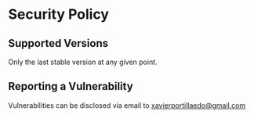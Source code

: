 # Security Policy

## Supported Versions

Only the last stable version at any given point.

## Reporting a Vulnerability

Vulnerabilities can be disclosed via email to xavierportillaedo@gmail.com